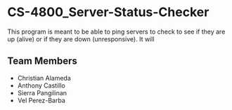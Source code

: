 # CS-4800_Server-Status-Checker
This program is meant to be able to ping servers to check to see if they are up (alive) or if they are down (unresponsive). It will 

## Team Members
- Christian Alameda
- Anthony Castillo
- Sierra Pangilinan
- Vel Perez-Barba
